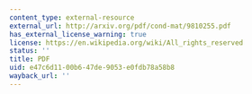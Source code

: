 ```yaml
---
content_type: external-resource
external_url: http://arxiv.org/pdf/cond-mat/9810255.pdf
has_external_license_warning: true
license: https://en.wikipedia.org/wiki/All_rights_reserved
status: ''
title: PDF
uid: e47c6d11-00b6-47de-9053-e0fdb78a58b8
wayback_url: ''
---
```

